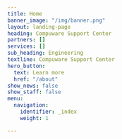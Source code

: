 ```yaml
---
title: Home
banner_image: "/img/banner.png"
layout: landing-page
heading: Compuware Support Center
partners: []
services: []
sub_heading: Engineering
textline: Compuware Support Center
hero_button:
  text: Learn more
  href: "/about"
show_news: false
show_staff: false
menu:
  navigation:
    identifier: _index
    weight: 1

---
```

